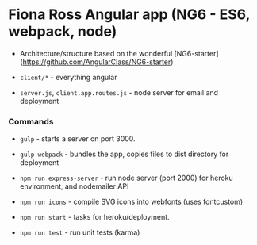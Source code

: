 # Fiona Ross Angular app (NG6 - ES6, webpack, node)

- Architecture/structure based on the wonderful [NG6-starter] (https://github.com/AngularClass/NG6-starter)

- `client/*` - everything angular
- `server.js`, `client.app.routes.js` - node server for email and deployment

### Commands

- `gulp` - starts a server on port 3000.

- `gulp webpack` - bundles the app, copies files to dist directory for deployment

- `npm run express-server` - run node server (port 2000) for heroku environment, and nodemailer API

- `npm run icons` - compile SVG icons into webfonts (uses fontcustom)

- `npm run start` - tasks for heroku/deployment.

- `npm run test` - run unit tests (karma)
